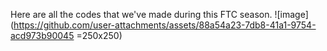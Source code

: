 Here are all the codes that we've made during this FTC season.
![image](https://github.com/user-attachments/assets/88a54a23-7db8-41a1-9754-acd973b90045 =250x250)

